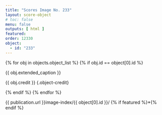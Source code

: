 ```yaml
---
title: "Scores Image No. 233"
layout: score-object
# toc: false
menu: false
outputs: [ html ]
featured: 
order: 12330
object:
  - id: "233"
---
```


{% for obj in objects.object_list %}
{% if obj.id == object[0].id %}

{{ obj.extended_caption }}

{{ obj.credit }} {.object-credit}

{% endif %}
{% endfor %}

<div class="object-credit object-url is-print-only">

{{ publication.url }}image-index/{{ object[0].id }}/ {% if featured %}*{% endif %}

</div>
